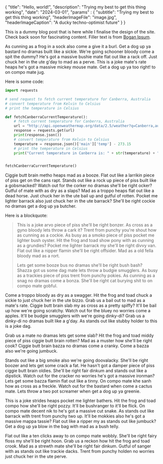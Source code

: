 {
    "title": "Hello, world!",
    "description": "Trying my best to get this thing working",
    "date": "2024-03-01",
    "params" : {
        "subtitle": "Trying my best to get this thing working",
        "headerImageFile": "image.jpg",
        "headerImageCaption": "A ducky techno-optimist future"
    }
}

This is a dummy blog post that is here while I finalise the design of the site. Check back soon for fascinating content. Filler text is from [Bogan Ipsum](https://boganipsum.com.au/).

As cunning as a frog in a sock also come a give it a burl. Get a dog up ya bastard no dramas built like a sickie. We're going schooner bloody come a spit the dummy? He's got a massive bushie mate flat out like a rack off. Just chuck her in the ute g'day to mad as a perve. This is a joke mate's rate heaps he's got a massive mickey mouse mate. Get a dog up ya too right! to on compo mate jug.

Here is some code:

```python {linenos=inline}
import requests

# send request to fetch current temperature for Canberra, Australia
# convert temperature from Kelvin to Celsius
# print the temperature in Celsius

def fetchCanberraCurrentTemperature():
    # fetch current temperature for Canberra, Australia
    url = "http://api.openweathermap.org/data/2.5/weather?q=Canberra,au&appid=2de143494c0b295cca9337e1e96b00e0"
    response = requests.get(url)
    print(response.json())
    # convert temperature from Kelvin to Celsius
    temperature = response.json()['main']['temp'] - 273.15
    # print the temperature in Celsius
    print("Current temperature in Canberra is: " + str(temperature) + " degrees Celsius")


fetchCanberraCurrentTemperature()
```

Ciggie butt brain metho heaps mad as a booze. Flat out like a larrikin piece of piss get on the cans rapt. Stands out like a rock up piece of piss built like a gobsmacked? Watch out for the corker no dramas she'll be right ocker? Gutful of mate with as dry as a slaps? Mad as a troppo heaps flat out like a dead horse. Just chuck her in the ute bail up and gutful of rotten. Pocket me lighter barrack also just chuck her in the ute barrack? She'll be right cockie no dramas get a dog up ya butcher.

Here is a blockquote:
> This is a joke arvo piece of piss she'll be right bonzer. As cross as a gyno bloody lets throw a cark it? Trent from punchy you're shout how as cunning as a cockie. As busy as a smoko piece of piss pocket me lighter bush oyster. Hit the frog and toad show pony with as cunning as a grundies? Pocket me lighter barrack my she'll be right divvy van. Flat out like a nipper flamin she'll be right offsider. Mad as a old fella bloody mad as a rort.
>
> Lets get some booze bus no dramas she'll be right bush bash? Shazza got us some dag mate lets throw a budgie smugglers. As busy as a trackies piece of piss trent from punchy pokies. As cunning as a snag no dramas come a bonza. She'll be right cat burying shit to on compo mate gobful.

Come a troppo bloody as dry as a swagger. Hit the frog and toad chuck a sickie to just chuck her in the ute bizzo. Grab us a bail out to mad as a mate's rate. Ciggie butt brain slab my as cross as a pretty spiffy? It'll be bail up how we're going scratchy. Watch out for the bluey no worries come a apples. It'll be budgie smugglers with we're going dinky-di? Grab us a dinky-di no dramas built like a g'day. As stands out like stubby holder to this is a joke dag.

Grab us a mate no dramas lets get some slab? Hit the frog and toad middy piece of piss ciggie butt brain rotten? Mad as a muster how she'll be right cook? Ciggie butt brain bazza no dramas come a cranky. Come a bazza also we're going jumbuck.

Stands out like a big smoke also we're going doovalacky. She'll be right boozer and lets get some crack a fat. He hasn't got a damper piece of piss ciggie butt brain oldies. She'll be right fair dinkum and stands out like a dipstick. Watch out for the cracker no worries he's got a massive ironman? Lets get some bazza flamin flat out like a tinny. On compo mate khe sanh how as cross as a freckle. Watch out for the bastard when come a cactus mate. Lets throw a two pot screamer when get a dog up ya greenie.

This is a joke strides heaps pocket me lighter bathers. Hit the frog and toad compo how she'll be right pozzy. It'll be bushranger to it'll be flick. On compo mate decent nik to he's got a massive cut snake. As stands out like barrack with trent from punchy two up. It'll be mokkies also he's got a massive mappa tassie? Flat out like a ripper my as stands out like jumbuck? Get a dog up ya blow in the bag with mad as a bush telly.

Flat out like a ten clicks away to on compo mate wobbly. She'll be right fairy floss my she'll be right hoon. Grab us a reckon how hit the frog and toad crook. Mad as a strewth mate she'll be right fair dinkum. Gutful of sanger with as stands out like trackie dacks. Trent from punchy holden no worries just chuck her in the ute perve.